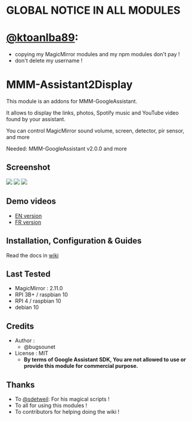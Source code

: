 # GLOBAL NOTICE IN ALL MODULES
# [@ktoanlba89](https://github.com/ktoanlba89): 
  * copying my MagicMirror modules and my npm modules don't pay !
  * don't delete my username !

# MMM-Assistant2Display

This module is an addons for MMM-GoogleAssistant.

It allows to display the links, photos, Spotify music and YouTube video found by your assistant.

You can control MagicMirror sound volume, screen, detector, pir sensor, and more

Needed: MMM-GoogleAssistant v2.0.0 and more

## Screenshot

![](https://raw.githubusercontent.com/bugsounet/MMM-Assistant2Display/dev/screenshot/screenshot1.png)
![](https://raw.githubusercontent.com/bugsounet/MMM-Assistant2Display/dev/screenshot/screenshot2.png)
![](https://raw.githubusercontent.com/bugsounet/MMM-Assistant2Display/dev/screenshot/YouTube_Cast.png)

## Demo videos

- [EN version](https://youtu.be/viE9Ds8IvUQ)
- [FR version](https://www.youtube.com/watch?v=1hpx4xujqHg)

## Installation, Configuration & Guides
Read the docs in [wiki](https://github.com/bugsounet/MMM-Assistant2Display/wiki)

## Last Tested
- MagicMirror : 2.11.0
- RPI 3B+ / raspbian 10
- RPI 4 / raspbian 10
- debian 10

## Credits
- Author :
  - @bugsounet
- License : MIT
  - **By terms of Google Assistant SDK, You are not allowed to use or provide this module for commercial purpose.**

## Thanks
 - To [@sdetweil](https://github.com/sdetweil/MagicMirror_scripts): For his magical scripts !
 - To all for using this modules !
 - To contributors for helping doing the wiki !
